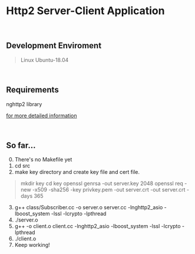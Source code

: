 # Http2 Server-Client Application
<br>

## Development Enviroment

>Linux Ubuntu-18.04

<br>

## Requirements

nghttp2 library

[for more detailed information][link]

[link]: https://nghttp2.org/documentation/package_README.html

<br>

## So far... 

0. There's no Makefile yet
1. cd src
2. make key directory and create key file and cert file.

>   mkdir key
>   cd key
>   openssl genrsa -out server.key 2048
>   openssl req -new -x509 -sha256 -key privkey.pem -out server.crt -out server.crt -days 365

3. g++ class/Subscriber.cc -o server.o server.cc -lnghttp2_asio -lboost_system -lssl -lcrypto -lpthread 
4. ./server.o
5.  g++ -o client.o client.cc -lnghttp2_asio -lboost_system -lssl -lcrypto -lpthread
6. ./client.o
7. Keep working!